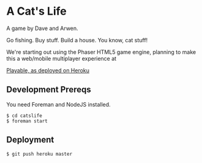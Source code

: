 # A Cat's Life

A game by Dave and Arwen.


Go fishing.  Buy stuff.  Build a house.  You know, cat stuff!

We're starting out using the Phaser HTML5 game engine, planning to make this a web/mobile multiplayer experience at 

[Playable, as deployed on Heroku](http://catslife.heroku.com)

## Development Prereqs

You need Foreman and NodeJS installed.

    $ cd catslife
    $ foreman start

## Deployment

    $ git push heroku master
